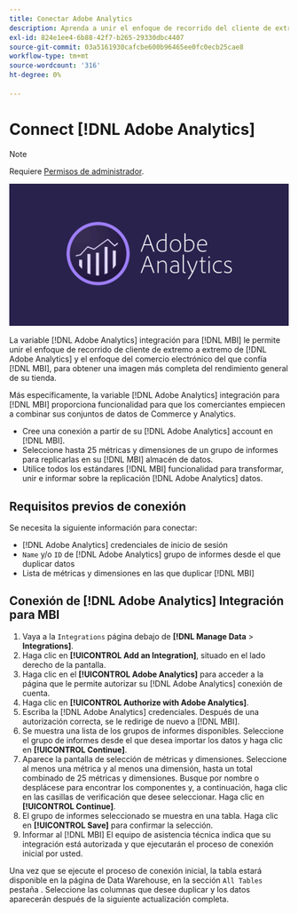 ```yaml
---
title: Conectar Adobe Analytics
description: Aprenda a unir el enfoque de recorrido del cliente de extremo a extremo de [!DNL Adobe Analytics] y el enfoque del comercio electrónico del que confía [!DNL MBI].
exl-id: 824e1ee4-6b88-42f7-b265-29330dbc4407
source-git-commit: 03a5161930cafcbe600b96465ee0fc0ecb25cae8
workflow-type: tm+mt
source-wordcount: '316'
ht-degree: 0%

---
```


# Connect [!DNL Adobe Analytics]

>[!NOTE]
>
>Requiere [Permisos de administrador](../../../administrator/user-management/user-management.md).

![](../../../assets/adobe-analytic-slogo.png)

La variable [!DNL Adobe Analytics] integración para [!DNL MBI] le permite unir el enfoque de recorrido de cliente de extremo a extremo de [!DNL Adobe Analytics] y el enfoque del comercio electrónico del que confía [!DNL MBI], para obtener una imagen más completa del rendimiento general de su tienda.

Más específicamente, la variable [!DNL Adobe Analytics] integración para [!DNL MBI] proporciona funcionalidad para que los comerciantes empiecen a combinar sus conjuntos de datos de Commerce y Analytics.
- Cree una conexión a partir de su [!DNL Adobe Analytics] account en [!DNL MBI].
- Seleccione hasta 25 métricas y dimensiones de un grupo de informes para replicarlas en su [!DNL MBI] almacén de datos.
- Utilice todos los estándares [!DNL MBI] funcionalidad para transformar, unir e informar sobre la replicación [!DNL Adobe Analytics] datos.

## Requisitos previos de conexión

Se necesita la siguiente información para conectar:
- [!DNL Adobe Analytics] credenciales de inicio de sesión
- `Name` y/o `ID` de [!DNL Adobe Analytics] grupo de informes desde el que duplicar datos
- Lista de métricas y dimensiones en las que duplicar [!DNL MBI]

## Conexión de [!DNL Adobe Analytics] Integración para MBI

1. Vaya a la `Integrations` página debajo de **[!DNL Manage Data** > **Integrations]**.
1. Haga clic en **[!UICONTROL Add an Integration]**, situado en el lado derecho de la pantalla.
1. Haga clic en el **[!UICONTROL Adobe Analytics]** para acceder a la página que le permite autorizar su [!DNL Adobe Analytics] conexión de cuenta.
1. Haga clic en **[!UICONTROL Authorize with Adobe Analytics]**.
1. Escriba la [!DNL Adobe Analytics] credenciales. Después de una autorización correcta, se le redirige de nuevo a [!DNL MBI].
1. Se muestra una lista de los grupos de informes disponibles. Seleccione el grupo de informes desde el que desea importar los datos y haga clic en **[!UICONTROL Continue]**.
1. Aparece la pantalla de selección de métricas y dimensiones. Seleccione al menos una métrica y al menos una dimensión, hasta un total combinado de 25 métricas y dimensiones. Busque por nombre o desplácese para encontrar los componentes y, a continuación, haga clic en las casillas de verificación que desee seleccionar. Haga clic en **[!UICONTROL Continue]**.
1. El grupo de informes seleccionado se muestra en una tabla. Haga clic en **[!UICONTROL Save]** para confirmar la selección.
1. Informar al [!DNL MBI] El equipo de asistencia técnica indica que su integración está autorizada y que ejecutarán el proceso de conexión inicial por usted.

Una vez que se ejecute el proceso de conexión inicial, la tabla estará disponible en la página de Data Warehouse, en la sección `All Tables` pestaña . Seleccione las columnas que desee duplicar y los datos aparecerán después de la siguiente actualización completa.

